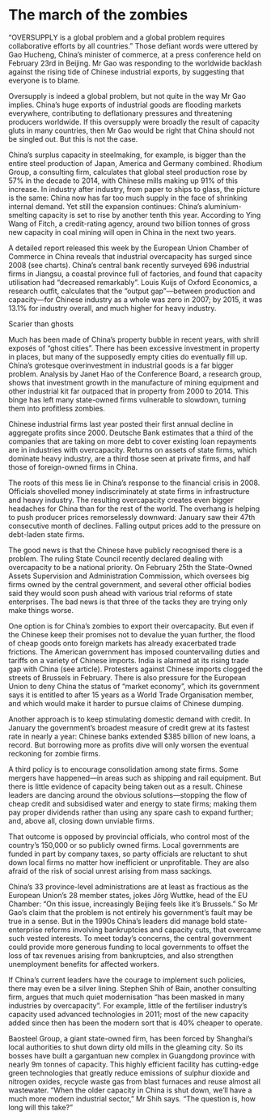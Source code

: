 # The march of the zombies

“OVERSUPPLY is a global problem and a global problem requires collaborative efforts by all countries.” Those defiant words were uttered by Gao Hucheng, China’s minister of commerce, at a press conference held on February 23rd in Beijing. Mr Gao was responding to the worldwide backlash against the rising tide of Chinese industrial exports, by suggesting that everyone is to blame.

Oversupply is indeed a global problem, but not quite in the way Mr Gao implies. China’s huge exports of industrial goods are flooding markets everywhere, contributing to deflationary pressures and threatening producers worldwide. If this oversupply were broadly the result of capacity gluts in many countries, then Mr Gao would be right that China should not be singled out. But this is not the case.

China’s surplus capacity in steelmaking, for example, is bigger than the entire steel production of Japan, America and Germany combined. Rhodium Group, a consulting firm, calculates that global steel production rose by 57% in the decade to 2014, with Chinese mills making up 91% of this increase. In industry after industry, from paper to ships to glass, the picture is the same: China now has far too much supply in the face of shrinking internal demand. Yet still the expansion continues: China’s aluminium-smelting capacity is set to rise by another tenth this year. According to Ying Wang of Fitch, a credit-rating agency, around two billion tonnes of gross new capacity in coal mining will open in China in the next two years.


A detailed report released this week by the European Union Chamber of Commerce in China reveals that industrial overcapacity has surged since 2008 (see charts). China’s central bank recently surveyed 696 industrial firms in Jiangsu, a coastal province full of factories, and found that capacity utilisation had “decreased remarkably”. Louis Kuijs of Oxford Economics, a research outfit, calculates that the “output gap”—between production and capacity—for Chinese industry as a whole was zero in 2007; by 2015, it was 13.1% for industry overall, and much higher for heavy industry.

Scarier than ghosts

Much has been made of China’s property bubble in recent years, with shrill exposés of “ghost cities”. There has been excessive investment in property in places, but many of the supposedly empty cities do eventually fill up. China’s grotesque overinvestment in industrial goods is a far bigger problem. Analysis by Janet Hao of the Conference Board, a research group, shows that investment growth in the manufacture of mining equipment and other industrial kit far outpaced that in property from 2000 to 2014. This binge has left many state-owned firms vulnerable to slowdown, turning them into profitless zombies.

Chinese industrial firms last year posted their first annual decline in aggregate profits since 2000. Deutsche Bank estimates that a third of the companies that are taking on more debt to cover existing loan repayments are in industries with overcapacity. Returns on assets of state firms, which dominate heavy industry, are a third those seen at private firms, and half those of foreign-owned firms in China.

The roots of this mess lie in China’s response to the financial crisis in 2008. Officials shovelled money indiscriminately at state firms in infrastructure and heavy industry. The resulting overcapacity creates even bigger headaches for China than for the rest of the world. The overhang is helping to push producer prices remorselessly downward: January saw their 47th consecutive month of declines. Falling output prices add to the pressure on debt-laden state firms.

The good news is that the Chinese have publicly recognised there is a problem. The ruling State Council recently declared dealing with overcapacity to be a national priority. On February 25th the State-Owned Assets Supervision and Administration Commission, which oversees big firms owned by the central government, and several other official bodies said they would soon push ahead with various trial reforms of state enterprises. The bad news is that three of the tacks they are trying only make things worse.

One option is for China’s zombies to export their overcapacity. But even if the Chinese keep their promises not to devalue the yuan further, the flood of cheap goods onto foreign markets has already exacerbated trade frictions. The American government has imposed countervailing duties and tariffs on a variety of Chinese imports. India is alarmed at its rising trade gap with China (see article). Protesters against Chinese imports clogged the streets of Brussels in February. There is also pressure for the European Union to deny China the status of “market economy”, which its government says it is entitled to after 15 years as a World Trade Organisation member, and which would make it harder to pursue claims of Chinese dumping.

Another approach is to keep stimulating domestic demand with credit. In January the government’s broadest measure of credit grew at its fastest rate in nearly a year: Chinese banks extended $385 billion of new loans, a record. But borrowing more as profits dive will only worsen the eventual reckoning for zombie firms.

A third policy is to encourage consolidation among state firms. Some mergers have happened—in areas such as shipping and rail equipment. But there is little evidence of capacity being taken out as a result. Chinese leaders are dancing around the obvious solutions—stopping the flow of cheap credit and subsidised water and energy to state firms; making them pay proper dividends rather than using any spare cash to expand further; and, above all, closing down unviable firms.

That outcome is opposed by provincial officials, who control most of the country’s 150,000 or so publicly owned firms. Local governments are funded in part by company taxes, so party officials are reluctant to shut down local firms no matter how inefficient or unprofitable. They are also afraid of the risk of social unrest arising from mass sackings.

China’s 33 province-level administrations are at least as fractious as the European Union’s 28 member states, jokes Jörg Wuttke, head of the EU Chamber: “On this issue, increasingly Beijing feels like it’s Brussels.” So Mr Gao’s claim that the problem is not entirely his government’s fault may be true in a sense. But in the 1990s China’s leaders did manage bold state-enterprise reforms involving bankruptcies and capacity cuts, that overcame such vested interests. To meet today’s concerns, the central government could provide more generous funding to local governments to offset the loss of tax revenues arising from bankruptcies, and also strengthen unemployment benefits for affected workers.

If China’s current leaders have the courage to implement such policies, there may even be a silver lining. Stephen Shih of Bain, another consulting firm, argues that much quiet modernisation “has been masked in many industries by overcapacity”. For example, little of the fertiliser industry’s capacity used advanced technologies in 2011; most of the new capacity added since then has been the modern sort that is 40% cheaper to operate.

Baosteel Group, a giant state-owned firm, has been forced by Shanghai’s local authorities to shut down dirty old mills in the gleaming city. So its bosses have built a gargantuan new complex in Guangdong province with nearly 9m tonnes of capacity. This highly efficient facility has cutting-edge green technologies that greatly reduce emissions of sulphur dioxide and nitrogen oxides, recycle waste gas from blast furnaces and reuse almost all wastewater. “When the older capacity in China is shut down, we’ll have a much more modern industrial sector,” Mr Shih says. “The question is, how long will this take?”

